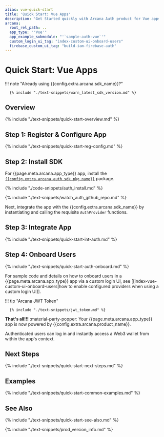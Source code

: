 ```yaml
---
alias: vue-quick-start
title: 'Quick Start: Vue Apps'
description: 'Get Started quickly with Arcana Auth product for Vue apps by using these step-by-step instructions. Use the Arcana Developer Dashboard to register the app, get a client ID and then use the client ID to integrate the app with the Arcana Auth SDK.'
arcana:
  root_rel_path: ..
  app_type: "'Vue'"
  app_example_submodule: "'`sample-auth-vue`'"
  custom_login_ui_tag: "index-custom-ui-onboard-users"
  firebase_custom_ui_tag: "build-iam-firebase-auth"
---
```


# Quick Start: Vue Apps

!!! note "Already using {{config.extra.arcana.sdk_name}}?"
  
      {% include "./text-snippets/warn_latest_sdk_version.md" %}

## Overview

{% include "./text-snippets/quick-start-overview.md" %}

## Step 1: Register & Configure App

{% include "./text-snippets/quick-start-reg-config.md" %}

## Step 2: Install SDK

For {{page.meta.arcana.app_type}} app, install the [`{{config.extra.arcana.auth_sdk_pkg_name}}`](https://www.npmjs.com/package/@arcana/auth) package.

{% include "./code-snippets/auth_install.md" %}

{% include "./text-snippets/watch_auth_github_repo.md" %}

Next, integrate the app with the {{config.extra.arcana.sdk_name}} by instantiating and calling the requisite `AuthProvider` functions.

## Step 3: Integrate App

{% include "./text-snippets/quick-start-int-auth.md" %}

## Step 4: Onboard Users

{% include "./text-snippets/quick-start-auth-onboard.md" %}

For sample code and details on how to onboard users in a {{page.meta.arcana.app_type}} app via a custom login UI, see [[index-vue-custom-ui-onboard-users|how to enable configured providers when using a custom login UI]].

!!! tip "Arcana JWT Token"

      {% include "./text-snippets/jwt_token.md" %}

**That's all!!!** :material-party-popper:
Your {{page.meta.arcana.app_type}} app is now powered by {{config.extra.arcana.product_name}}.

Authenticated users can log in and instantly access a Web3 wallet from within the app's context.

## Next Steps

{% include "./text-snippets/quick-start-next-steps.md" %}

## Examples

{% include "./text-snippets/quick-start-common-examples.md" %}

## See Also

{% include "./text-snippets/quick-start-see-also.md" %}

{% include "./text-snippets/prod_version_info.md" %}
